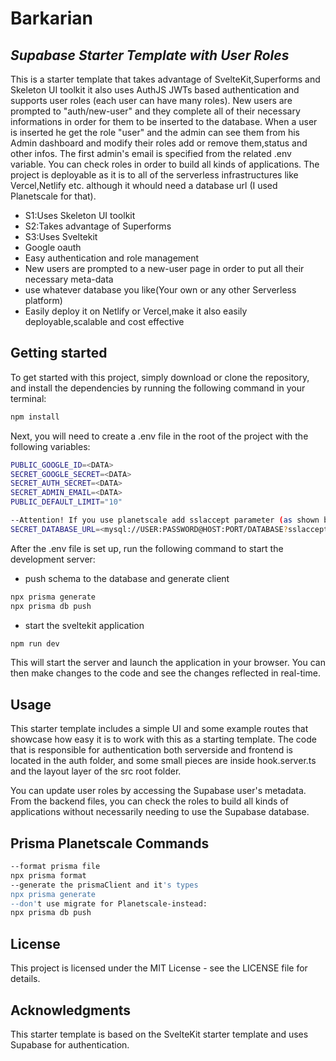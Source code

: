 # Barkarian

## _Supabase Starter Template with User Roles_

This is a starter template that takes advantage of SvelteKit,Superforms and Skeleton UI toolkit it also uses AuthJS JWTs based authentication and supports user roles (each user can have many roles).
New users are prompted to "auth/new-user" and they complete all of their necessary informations in order for them to be inserted to the database.
When a user is inserted he get the role "user" and the admin can see them from his Admin dashboard and modify their roles add or remove them,status and other infos.
The first admin's email is specified from the related .env variable. You can check roles in order to build all kinds of applications.
The project is deployable as it is to all of the serverless infrastructures like Vercel,Netlify etc. although it whould need a database url (I used Planetscale for that).

- S1:Uses Skeleton UI toolkit
- S2:Takes advantage of Superforms
- S3:Uses Sveltekit
- Google oauth
- Easy authentication and role management
- New users are prompted to a new-user page in order to put all their necessary meta-data
- use whatever database you like(Your own or any other Serverless platform)
- Easily deploy it on Netlify or Vercel,make it also easily deployable,scalable and cost effective

## Getting started

To get started with this project, simply download or clone the repository, and install the dependencies by running the following command in your terminal:

```sh
npm install
```

Next, you will need to create a .env file in the root of the project with the following variables:

```sh
PUBLIC_GOOGLE_ID=<DATA>
SECRET_GOOGLE_SECRET=<DATA>
SECRET_AUTH_SECRET=<DATA>
SECRET_ADMIN_EMAIL=<DATA>
PUBLIC_DEFAULT_LIMIT="10"

--Attention! If you use planetscale add sslaccept parameter (as shown below) at the end of the database url
SECRET_DATABASE_URL=<mysql://USER:PASSWORD@HOST:PORT/DATABASE?sslaccept=strict>
```

After the .env file is set up, run the following command to start the development server:

- push schema to the database and generate client

```sh
npx prisma generate
npx prisma db push
```

- start the sveltekit application

```sh
npm run dev
```

This will start the server and launch the application in your browser. You can then make changes to the code and see the changes reflected in real-time.

## Usage

This starter template includes a simple UI and some example routes that showcase how easy it is to work with this as a starting template. The code that is responsible for authentication both serverside and frontend is located in the auth folder, and some small pieces are inside hook.server.ts and the layout layer of the src root folder.

You can update user roles by accessing the Supabase user's metadata. From the backend files, you can check the roles to build all kinds of applications without necessarily needing to use the Supabase database.

## Prisma Planetscale Commands

```sh
--format prisma file
npx prisma format
--generate the prismaClient and it's types
npx prisma generate
--don't use migrate for Planetscale-instead:
npx prisma db push
```

## License

This project is licensed under the MIT License - see the LICENSE file for details.

## Acknowledgments

This starter template is based on the SvelteKit starter template and uses Supabase for authentication.
